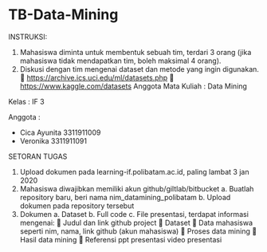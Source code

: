 # TB-Data-Mining
INSTRUKSI:
1. Mahasiswa diminta untuk membentuk sebuah tim, terdari 3 orang (jika mahasiswa tidak
mendapatkan tim, boleh maksimal 4 orang).
2. Diskusi dengan tim mengenai dataset dan metode yang ingin digunakan.
 https://archive.ics.uci.edu/ml/datasets.php
 https://www.kaggle.com/datasets
Anggota
Mata Kuliah : Data Mining

Kelas       : IF 3

Anggota     : 

- Cica Ayunita 3311911009
- Veronika 3311911091

SETORAN TUGAS
1. Upload dokumen pada learning-if.polibatam.ac.id, paling lambat  3 jan 2020
2. Mahasiswa diwajibkan memiliki akun github/giltlab/bitbucket
    a. Buatlah repository baru, beri nama nim_datamining_polibatam
    b. Upload dokumen pada repository tersebut
3. Dokumen
    a. Dataset
    b. Full code
c. File presentasi, terdapat informasi mengenai:
     Judul dan link github project
     Dataset
     Data mahasiswa seperti nim, nama, link github (akun mahasiswa)
     Proses data mining
     Hasil data mining
     Referensi
      ppt presentasi
      video presentasi
